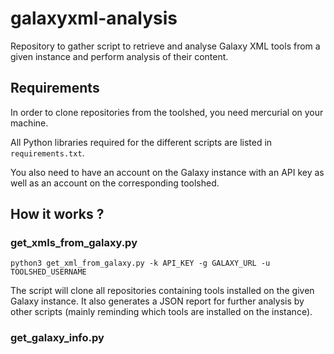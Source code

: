 # galaxyxml-analysis

Repository to gather script to retrieve and analyse Galaxy XML tools from a given instance and perform analysis of their content.

## Requirements

In order to clone repositories from the toolshed, you need mercurial on your machine.

All Python libraries required for the different scripts are listed in `requirements.txt`.

You also need to have an account on the Galaxy instance with an API key as well
as an account on the corresponding toolshed.

## How it works ?

### get\_xmls\_from\_galaxy.py

```
python3 get_xml_from_galaxy.py -k API_KEY -g GALAXY_URL -u TOOLSHED_USERNAME
```

The script will clone all repositories containing tools installed on the given Galaxy instance.
It also generates a JSON report for further analysis by other scripts (mainly reminding which
tools are installed on the instance).

### get\_galaxy\_info.py
